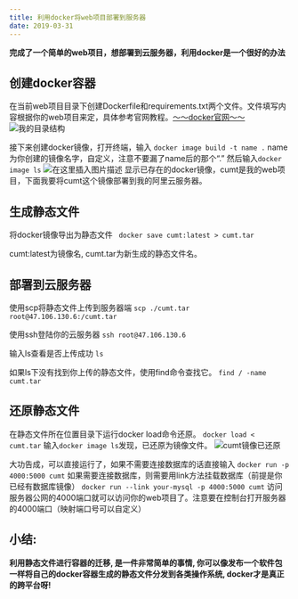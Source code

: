 ```yaml
---
title: 利用docker将web项目部署到服务器
date: 2019-03-31
---
```

**完成了一个简单的web项目，想部署到云服务器，利用docker是一个很好的办法**

## 创建docker容器
在当前web项目目录下创建Dockerfile和requirements.txt两个文件。文件填写内容根据你的web项目来定，具体参考官网教程。[～～docker官网～～](https://docs.docker.com/get-started/part2/#define-a-container-with-dockerfile)
![我的目录结构](https://s2.ax1x.com/2019/03/30/ABTpIs.png)

接下来创建docker镜像，打开终端，输入
`docker image build -t name .`
name为你创建的镜像名字，自定义，注意不要漏了name后的那个“.”
然后输入`docker image ls`
![在这里插入图片描述](https://s2.ax1x.com/2019/03/30/ABTdJI.png)
显示已存在的docker镜像，cumt是我的web项目，下面我要将cumt这个镜像部署到我的阿里云服务器。

## 生成静态文件
将docker镜像导出为静态文件
` docker save cumt:latest > cumt.tar`

cumt:latest为镜像名, cumt.tar为新生成的静态文件名。

## 部署到云服务器
使用scp将静态文件上传到服务器端
`scp ./cumt.tar root@47.106.130.6:/cumt.tar`

使用ssh登陆你的云服务器
`ssh root@47.106.130.6`

输入ls查看是否上传成功
`ls`

如果ls下没有找到你上传的静态文件，使用find命令查找它。
`find / -name cumt.tar`

## 还原静态文件
在静态文件所在位置目录下运行docker load命令还原。
`docker load < cumt.tar`
输入`docker image ls`发现，已还原为镜像文件。
![cumt镜像已还原](https://s2.ax1x.com/2019/03/30/AB7mX8.png)

大功告成，可以直接运行了，如果不需要连接数据库的话直接输入
`docker run -p 4000:5000 cumt`
如果需要连接数据库，则需要用link方法挂载数据库（前提是你已经有数据库镜像）
`docker run --link your-mysql -p 4000:5000 cumt`
访问服务器公网的4000端口就可以访问你的web项目了。注意要在控制台打开服务器的4000端口（映射端口号可以自定义）

## 小结:
**利用静态文件进行容器的迁移, 是一件非常简单的事情, 你可以像发布一个软件包一样将自己的docker容器生成的静态文件分发到各类操作系统, docker才是真正的跨平台呀!**



